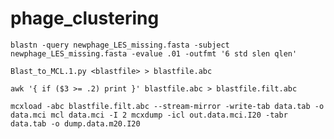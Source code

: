 # phage_clustering

`blastn -query newphage_LES_missing.fasta -subject newphage_LES_missing.fasta -evalue .01 -outfmt '6 std slen qlen'`

`Blast_to_MCL.1.py <blastfile> > blastfile.abc`
  
`awk '{ if ($3 >= .2) print }' blastfile.abc > blastfile.filt.abc` 

`mcxload -abc blastfile.filt.abc --stream-mirror -write-tab data.tab -o data.mci
mcl data.mci -I 2
mcxdump -icl out.data.mci.I20 -tabr data.tab -o dump.data.m20.I20`
